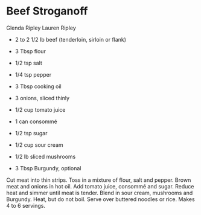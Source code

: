 # Beef Stroganoff

Glenda Ripley
Lauren Ripley

- 2 to 2 1/2 Ib beef (tenderloin, sirloin or flank)
- 3 Tbsp flour
- 1/2 tsp salt
- 1/4 tsp pepper
- 3 Tbsp cooking oil
- 3 onions, sliced thinly

- 1/2 cup tomato juice
- 1 can consommé
- 1/2 tsp sugar
- 1/2 cup sour cream
- 1/2 lb sliced mushrooms
- 3 Tbsp Burgundy, optional

Cut meat into thin strips. Toss in a mixture of flour, salt and pepper.  Brown meat and onions in hot oil. Add tomato juice, consommé and sugar. Reduce heat and simmer until meat is tender. Blend in sour cream, mushrooms and Burgundy. Heat, but do not boil. Serve over buttered noodles or rice. Makes 4 to 6 servings.